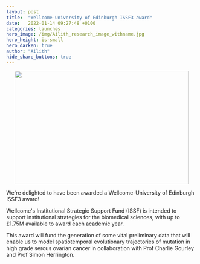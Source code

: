 ```yaml
---
layout: post
title:  "Wellcome-University of Edinburgh ISSF3 award"
date:   2022-01-14 09:27:48 +0100
categories: launches
hero_image: /img/Ailith_research_image_withname.jpg
hero_height: is-small
hero_darken: true
author: "Ailith"
hide_share_buttons: true
---
```

<p align="center">
  <img width="460" height="300" src="/img/Wellcome-Trust-ISSF-logo16-9.png">
</p>

We're delighted to have been awarded a Wellcome-University of Edinburgh ISSF3 award! 

Wellcome's Institutional Strategic Support Fund (ISSF) is intended to support institutional strategies for the biomedical sciences, with up to £1.75M available to award each academic year. 

This award will fund the generation of some vital preliminary data that will enable us to model spatiotemporal evolutionary trajectories of mutation in high grade serous ovarian cancer in collaboration with Prof Charlie Gourley and Prof Simon Herrington.








